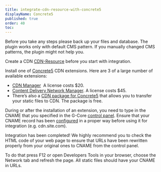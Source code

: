 ```yaml
---
title: integrate-cdn-resource-with-concrete5
displayName: Concrete5
published: true
order: 40
toc:
---
```

Before you take any steps please back up your files and database. The plugin works only with default CMS pattern. If you manually changed CMS patterns, the plugin might not help you.

Create a CDN [CDN-Resource](https://support.gcore.com/hc/en-us/articles/213969429-How-to-set-up-a-CDN-service) before you start with integration.

Install one of [Concrete5](http://www.concrete5.org/) CDN extensions. Here are 3 of a large number of available extensions: 

*   [CDN Manager](https://www.concrete5.org/marketplace/addons/cdn-manager/)  A license costs $20.
*   [Content Delivery Network Manager](http://www.concrete5.org/marketplace/addons/content-delivery-network-cdn/). A license costs $45.
*   There’s also a [CDN package for Сoncrete5](https://github.com/concrete5/concrete5/pull/771) that allows you to transfer your static files to CDN. The package is free.

During or after the installation of an extension, you need to type in the CNAME that you specified in the G-Core [control panel](https://control.gcdn.co/). Ensure that your CNAME record has been [configured](https://support.gcore.com/hc/en-us/articles/213969769-%D0%A1NAME) in a proper way before using it for integration (e.g. cdn.site.com).

Integration has been completed! We highly recommend you to check the HTML code of your web page to ensure that URLs have been rewritten properly from your original ones to CNAME from the control panel.

To do that press F12 or open Developers Tools in your browser, choose the Network tab and refresh the page. All static files should have your CNAME in URLs.